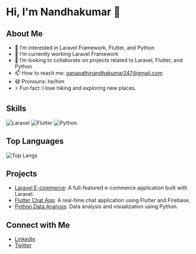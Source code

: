 # Hi, I'm Nandhakumar 👋

## About Me
- 👀 I’m interested in Laravel Framework, Flutter, and Python
- 🌱 I’m currently working Laravel Framework
- 💞️ I’m looking to collaborate on projects related to Laravel, Flutter, and Python
- 📫 How to reach me: ganapathinandhakumar247@gmail.com
- 😄 Pronouns: he/him
- ⚡ Fun fact: I love hiking and exploring new places.

## Skills
![Laravel](https://img.shields.io/badge/Laravel-%23FF2D20.svg?style=for-the-badge&logo=laravel&logoColor=white)
![Flutter](https://img.shields.io/badge/Flutter-%2302569B.svg?style=for-the-badge&logo=Flutter&logoColor=white)
![Python](https://img.shields.io/badge/Python-%233776AB.svg?style=for-the-badge&logo=python&logoColor=white)

## Top Languages
![Top Langs](https://github-readme-stats.vercel.app/api/top-langs/?username=Nandhakumar&layout=compact&theme=radical)

## Projects
- [Laravel E-commerce](https://github.com/Nandhakumar/Laravel-Ecommerce): A full-featured e-commerce application built with Laravel.
- [Flutter Chat App](https://github.com/Nandhakumar/Flutter-ChatApp): A real-time chat application using Flutter and Firebase.
- [Python Data Analysis](https://github.com/Nandhakumar/Python-DataAnalysis): Data analysis and visualization using Python.

## Connect with Me
- [LinkedIn](https://www.linkedin.com/in/yourprofile)
- [Twitter](https://twitter.com/yourprofile)
